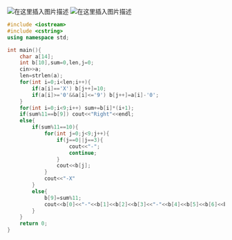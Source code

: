 ![在这里插入图片描述](https://pic.2ge.org/cdn/?url=https://img-blog.csdnimg.cn/20210719163055764.png?x-oss-process=image/watermark,type_ZmFuZ3poZW5naGVpdGk,shadow_10,text_aHR0cHM6Ly9ibG9nLmNzZG4ubmV0L1BhbkRhb3hpMjAyMA==,size_16,color_FFFFFF,t_70)
![在这里插入图片描述](https://pic.2ge.org/cdn/?url=https://img-blog.csdnimg.cn/20210719164555178.png?x-oss-process=image/watermark,type_ZmFuZ3poZW5naGVpdGk,shadow_10,text_aHR0cHM6Ly9ibG9nLmNzZG4ubmV0L1BhbkRhb3hpMjAyMA==,size_16,color_FFFFFF,t_70)

```cpp
#include <iostream>
#include <cstring>
using namespace std;

int main(){
	char a[14];
	int b[10],sum=0,len,j=0;
	cin>>a;
	len=strlen(a);
	for(int i=0;i<len;i++){
		if(a[i]=='X') b[j++]=10;
		if(a[i]>='0'&&a[i]<='9') b[j++]=a[i]-'0';
	}
	for(int i=0;i<9;i++) sum+=b[i]*(i+1);
	if(sum%11==b[9]) cout<<"Right"<<endl;
	else{
		if(sum%11==10){
			for(int j=0;j<9;j++){
				if(j==0||j==3){
					cout<<"-";
					continue;
				}
				cout<<b[j];
			}
			cout<<"-X"
		}
		else{
			b[9]=sum%11;
			cout<<b[0]<<"-"<<b[1]<<b[2]<<b[3]<<"-"<<b[4]<<b[5]<<b[6]<<b[7]<<b[8]<<"-"<<b[9];
		}
	}
	return 0;
} 
```

